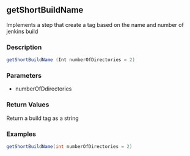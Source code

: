 ## getShortBuildName  
Implements a step that create a tag based on the name and number of jenkins build

### Description  
```groovy
getShortBuildName (Int numberOfDirectories = 2)
```

### Parameters
  - numberOfDdirectories

### Return Values
  Return a build tag as a string

### Examples
```groovy
getShortBuildName(int numberOfDirectories = 2)
```
